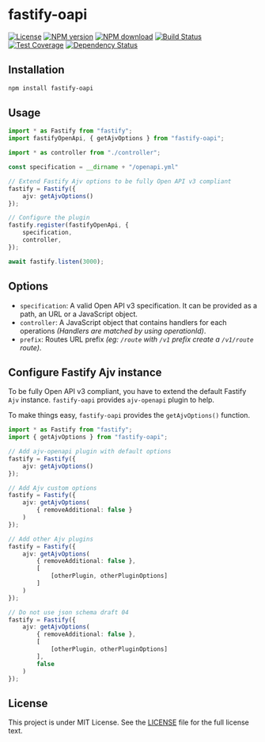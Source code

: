 # fastify-oapi

[![License](http://img.shields.io/badge/license-MIT-green.svg)](http://opensource.org/licenses/MIT)
[![NPM version](https://img.shields.io/npm/v/fastify-oapi.svg?style=flat-square)](https://npmjs.org/package/fastify-oapi)
[![NPM download](https://img.shields.io/npm/dm/fastify-oapi.svg?style=flat-square)](https://npmjs.org/package/fastify-oapi)
[![Build Status](https://travis-ci.org/touchifyapp/fastify-oapi.svg?branch=master)](https://travis-ci.org/touchifyapp/fastify-oapi)
[![Test Coverage](https://coveralls.io/repos/github/touchifyapp/fastify-oapi/badge.svg)](https://coveralls.io/github/touchifyapp/fastify-oapi)
[![Dependency Status](https://img.shields.io/david/touchifyapp/fastify-oapi.svg)](https://david-dm.org/touchifyapp/fastify-oapi)

## Installation

```bash
npm install fastify-oapi
```

## Usage

```typescript
import * as Fastify from "fastify";
import fastifyOpenApi, { getAjvOptions } from "fastify-oapi";

import * as controller from "./controller";

const specification = __dirname + "/openapi.yml"

// Extend Fastify Ajv options to be fully Open API v3 compliant
fastify = Fastify({
    ajv: getAjvOptions()
});

// Configure the plugin
fastify.register(fastifyOpenApi, {
    specification,
    controller,
});

await fastify.listen(3000);
```

## Options

- `specification`: A valid Open API v3 specification. It can be provided as a path, an URL or a JavaScript object.
- `controller`: A JavaScript object that contains handlers for each operations *(Handlers are matched by using operationId)*.
- `prefix`: Routes URL prefix *(eg: `/route` with `/v1` prefix create a `/v1/route` route)*.

## Configure Fastify Ajv instance

To be fully Open API v3 compliant, you have to extend the default Fastify `Ajv` instance. `fastify-oapi` provides `ajv-openapi` plugin to help.

To make things easy, `fastify-oapi` provides the `getAjvOptions()` function.

```typescript
import * as Fastify from "fastify";
import { getAjvOptions } from "fastify-oapi";

// Add ajv-openapi plugin with default options
fastify = Fastify({
    ajv: getAjvOptions()
});

// Add Ajv custom options
fastify = Fastify({
    ajv: getAjvOptions(
        { removeAdditional: false }
    )
});

// Add other Ajv plugins
fastify = Fastify({
    ajv: getAjvOptions(
        { removeAdditional: false },
        [
            [otherPlugin, otherPluginOptions]
        ]
    )
});

// Do not use json schema draft 04
fastify = Fastify({
    ajv: getAjvOptions(
        { removeAdditional: false },
        [
            [otherPlugin, otherPluginOptions]
        ],
        false
    )
});
```

## License

This project is under MIT License. See the [LICENSE](LICENSE) file for the full license text.

